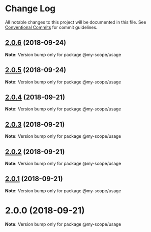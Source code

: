 # Change Log

All notable changes to this project will be documented in this file.
See [Conventional Commits](https://conventionalcommits.org) for commit guidelines.

<a name="2.0.6"></a>
## [2.0.6](https://github.com/jovankrunic/lerna-conventional-commits-example/compare/@my-scope/usage@2.0.5...@my-scope/usage@2.0.6) (2018-09-24)

**Note:** Version bump only for package @my-scope/usage





<a name="2.0.5"></a>
## [2.0.5](https://github.com/jovankrunic/lerna-conventional-commits-example/compare/@my-scope/usage@2.0.4...@my-scope/usage@2.0.5) (2018-09-24)

**Note:** Version bump only for package @my-scope/usage





<a name="2.0.4"></a>
## [2.0.4](https://github.com/jovankrunic/lerna-conventional-commits-example/compare/@my-scope/usage@2.0.3...@my-scope/usage@2.0.4) (2018-09-21)




**Note:** Version bump only for package @my-scope/usage

<a name="2.0.3"></a>
## [2.0.3](https://github.com/jovankrunic/lerna-conventional-commits-example/compare/@my-scope/usage@2.0.2...@my-scope/usage@2.0.3) (2018-09-21)




**Note:** Version bump only for package @my-scope/usage

<a name="2.0.2"></a>
## [2.0.2](https://github.com/jovankrunic/lerna-conventional-commits-example/compare/@my-scope/usage@2.0.1...@my-scope/usage@2.0.2) (2018-09-21)




**Note:** Version bump only for package @my-scope/usage

<a name="2.0.1"></a>
## [2.0.1](https://github.com/jovankrunic/lerna-conventional-commits-example/compare/@my-scope/usage@2.0.0...@my-scope/usage@2.0.1) (2018-09-21)




**Note:** Version bump only for package @my-scope/usage

<a name="2.0.0"></a>
# 2.0.0 (2018-09-21)

**Note:** Version bump only for package @my-scope/usage
